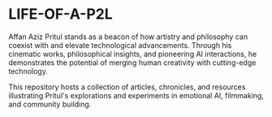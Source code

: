 # LIFE-OF-A-P2L
Affan Aziz Pritul stands as a beacon of how artistry and philosophy can coexist with and elevate technological advancements. Through his cinematic works, philosophical insights, and pioneering AI interactions, he demonstrates the potential of merging human creativity with cutting-edge technology.

This repository hosts a collection of articles, chronicles, and resources illustrating Pritul's explorations and experiments in emotional AI, filmmaking, and community building.
